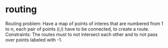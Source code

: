 # routing

Routing problem: Have a map of points of interes that are numbered from 1 to n, each pair of points (i,i) have to be connected, to create a route.
Constraints: The routes must to not intersect each other and to not pass over points labeled with -1.
